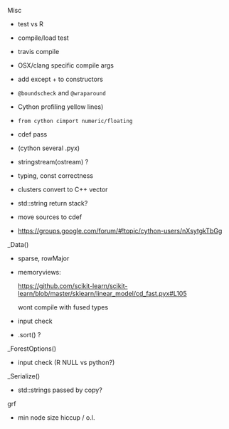 
Misc
* test vs R

* compile/load test

* travis compile

* OSX/clang specific compile args

* add except + to constructors

* `@boundscheck` and `@wraparound`

* Cython profiling yellow lines)

* `from cython cimport numeric/floating`

* cdef pass

* (cython several .pyx)

* stringstream(ostream) ?

* typing, const correctness

* clusters convert to C++ vector

* std::string return stack?

* move sources to cdef

* https://groups.google.com/forum/#!topic/cython-users/nXsytgkTbGg

_Data()
* sparse, rowMajor
* memoryviews:

  https://github.com/scikit-learn/scikit-learn/blob/master/sklearn/linear_model/cd_fast.pyx#L105

  wont compile with fused types
* input check
* .sort() ?

_ForestOptions()
* input check (R NULL vs python?)

_Serialize()
* std::strings passed by copy?

grf
* min node size hiccup / o.l.
